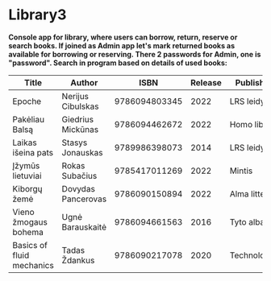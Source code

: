 # Library3
**Console app for library, where users can borrow, return, reserve or search books. If joined as Admin
 app let's mark returned books as available for borrowing or reserving.
 There 2 passwords for Admin, one is "password".
 Search in program based on details of used books:**


Title | Author | ISBN | Release | Publisher | Genre
------------- | ------------- | ------------- | ------------- | ------------- | -------------  
Epoche | Nerijus Cibulskas | 9786094803345 | 2022 | LRS leidykla | poezija
Pakėliau Balsą | Giedrius Mickūnas | 9786094462672 | 2022 | Homo liber | poezija
Laikas išeina pats | Stasys Jonauskas | 9789986398073 | 2014 | LRS leidykla | poezija
Įžymūs lietuviai | Rokas Subačius | 9785417011269 | 2022 | Mintis | biografija
Kiborgų žemė | Dovydas Pancerovas | 9786090150894 | 2022 | Alma littera | karo istorija
Vieno žmogaus bohema | Ugnė Barauskaitė | 9786094661563 | 2016 | Tyto alba | grožinė literatūra
Basics of fluid mechanics | Tadas Ždankus | 9786090217078 | 2020 | Technologija | fizika



